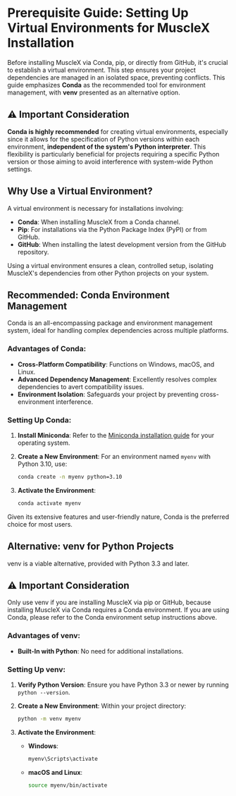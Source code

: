 
# Prerequisite Guide: Setting Up Virtual Environments for MuscleX Installation

Before installing MuscleX via Conda, pip, or directly from GitHub, it's crucial to establish a virtual environment. This step ensures your project dependencies are managed in an isolated space, preventing conflicts. This guide emphasizes **Conda** as the recommended tool for environment management, with **venv** presented as an alternative option.

## ⚠️ Important Consideration

**Conda is highly recommended** for creating virtual environments, especially since it allows for the specification of Python versions within each environment, **independent of the system's Python interpreter**. This flexibility is particularly beneficial for projects requiring a specific Python version or those aiming to avoid interference with system-wide Python settings.

## Why Use a Virtual Environment?

A virtual environment is necessary for installations involving:
- **Conda**: When installing MuscleX from a Conda channel.
- **Pip**: For installations via the Python Package Index (PyPI) or from GitHub.
- **GitHub**: When installing the latest development version from the GitHub repository.

Using a virtual environment ensures a clean, controlled setup, isolating MuscleX's dependencies from other Python projects on your system.

## Recommended: Conda Environment Management

Conda is an all-encompassing package and environment management system, ideal for handling complex dependencies across multiple platforms.

### Advantages of Conda:

- **Cross-Platform Compatibility**: Functions on Windows, macOS, and Linux.
- **Advanced Dependency Management**: Excellently resolves complex dependencies to avert compatibility issues.
- **Environment Isolation**: Safeguards your project by preventing cross-environment interference.

### Setting Up Conda:

1. **Install Miniconda**: Refer to the [Miniconda installation guide](https://docs.conda.io/en/latest/miniconda.html) for your operating system.

2. **Create a New Environment**: For an environment named `myenv` with Python 3.10, use:

   ```bash
   conda create -n myenv python=3.10
   ```

3. **Activate the Environment**:

   ```bash
   conda activate myenv
   ```

Given its extensive features and user-friendly nature, Conda is the preferred choice for most users.

## Alternative: venv for Python Projects

venv is a viable alternative, provided with Python 3.3 and later. 

## ⚠️ Important Consideration 
Only use venv if you are installing MuscleX via pip or GitHub, because installing MuscleX via Conda requires a Conda environment. If you are using Conda, please refer to the Conda environment setup instructions above.

### Advantages of venv:

- **Built-In with Python**: No need for additional installations.

### Setting Up venv:

1. **Verify Python Version**: Ensure you have Python 3.3 or newer by running `python --version`.

2. **Create a New Environment**: Within your project directory:

   ```bash
   python -m venv myenv
   ```

3. **Activate the Environment**:

   - **Windows**:

     ```cmd
     myenv\Scripts\activate
     ```

   - **macOS and Linux**:

     ```bash
     source myenv/bin/activate
     ```
